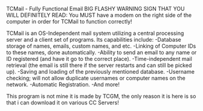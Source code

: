 TCMail - Fully Functional Email
BIG FLASHY WARNING SIGN THAT YOU WILL DEFINITELY READ:
You MUST have a modem on the right side of the computer in order for TCMail to function correctly!

TCMail is an OS-Independent mail system utilizing a central processing server and a client set of programs. Its capabilities include:
 -Database storage of names, emails, custom names, and etc.
 -Linking of Computer IDs to these names, done automatically.
 -Ability to send an email to any name or ID registered (and have it go to the correct place).
 -Time-independent mail retrieval (the email is still there if the server restarts and can still be picked up).
 -Saving and loading of the previously mentioned database.
 -Username checking; will not allow duplicate usernames or computer names on the network.
 -Automatic Registration.
 -And more!

This program is not mine it is made by TCGM, the only reason it is here is so that i can download it on various CC Servers!

